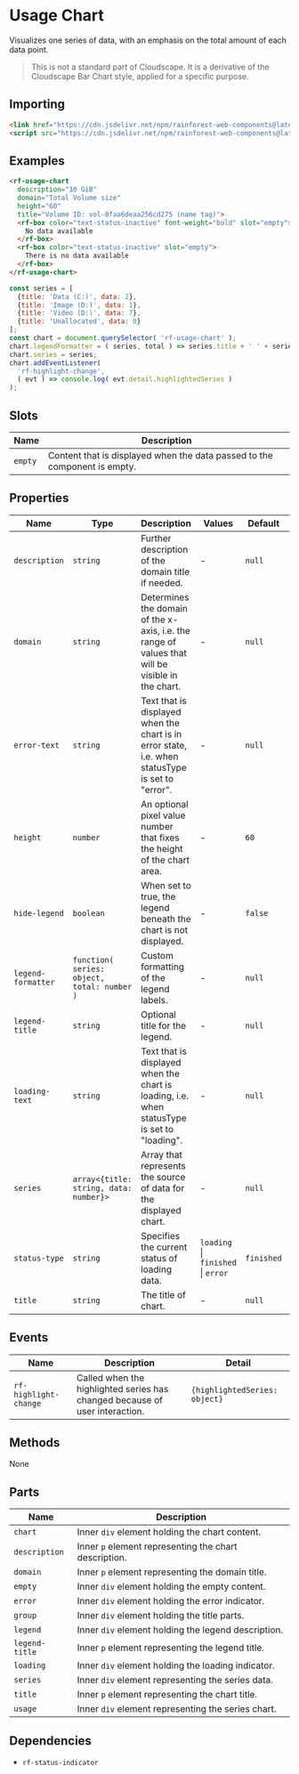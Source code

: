 # Usage Chart

Visualizes one series of data, with an emphasis on the total amount of each data point.

> This is not a standard part of Cloudscape. It is a derivative of the Cloudscape Bar Chart style, applied for a specific purpose.

## Importing

``` html
<link href="https://cdn.jsdelivr.net/npm/rainforest-web-components@latest/rainforest.css" rel="stylesheet">
<script src="https://cdn.jsdelivr.net/npm/rainforest-web-components@latest/components/usage-chart.js" type="module"></script>
```

## Examples

``` html
<rf-usage-chart 
  description="10 GiB"
  domain="Total Volume size" 
  height="60"
  title="Volume ID: vol-0faa6deaa256cd275 (name tag)">
  <rf-box color="text-status-inactive" font-weight="bold" slot="empty">
    No data available
  </rf-box>
  <rf-box color="text-status-inactive" slot="empty">
    There is no data available
  </rf-box>
</rf-usage-chart>
```

``` javascript
const series = [
  {title: 'Data (C:)', data: 2},
  {title: 'Image (D:)', data: 1},
  {title: 'Video (D:)', data: 7},
  {title: 'Unallocated', data: 0}
];
const chart = document.querySelector( 'rf-usage-chart' );
chart.legendFormatter = ( series, total ) => series.title + ' ' + series.data + ' GiB';
chart.series = series;
chart.addEventListener( 
  'rf-highlight-change', 
  ( evt ) => console.log( evt.detail.highlightedSeries ) 
);
```

## Slots

| Name | Description |
| --- | --- |
| `empty` | Content that is displayed when the data passed to the component is empty. |

## Properties

| Name | Type | Description | Values | Default | Reflects |
| --- | --- | --- | --- | --- | --- |
| `description` | `string` | Further description of the domain title if needed. | - | `null` | ✅ |
| `domain` | `string` | Determines the domain of the x-axis, i.e. the range of values that will be visible in the chart. | - | `null` | ✅ |
| `error-text` | `string` | Text that is displayed when the chart is in error state, i.e. when statusType is set to "error". | - | `null` | ✅ |
| `height` | `number` | An optional pixel value number that fixes the height of the chart area. | - | `60` | ✅ |
| `hide-legend` | `boolean` | When set to true, the legend beneath the chart is not displayed. | - | `false` | ✅ |
| `legend-formatter` | `function( series: object, total: number )` | Custom formatting of the legend labels. | - | `null` | ❌ |
| `legend-title` | `string` | Optional title for the legend. | - | `null` | ✅ |
| `loading-text` | `string` | Text that is displayed when the chart is loading, i.e. when statusType is set to "loading". | - | `null` | ✅ |
| `series` | `array<{title: string, data: number}>` | Array that represents the source of data for the displayed chart. | - | `null` | ❌ |
| `status-type` | `string` | Specifies the current status of loading data. | `loading` \| `finished` \| `error` | `finished` | ✅ |
| `title` | `string` | The title of chart. | - | `null` | ✅ |

## Events

| Name | Description | Detail |
| --- | --- | --- |
| `rf-highlight-change` | Called when the highlighted series has changed because of user interaction. | `{highlightedSeries: object}` |

## Methods

None

## Parts

| Name | Description |
| --- | --- |
| `chart` | Inner `div` element holding the chart content. |
| `description` | Inner `p` element representing the chart description. |
| `domain` | Inner `p` element representing the domain title. |
| `empty` | Inner `div` element holding the empty content. |
| `error` | Inner `div` element holding the error indicator. |
| `group` | Inner `div` element holding the title parts. |
| `legend` | Inner `div` element holding the legend description. |
| `legend-title` | Inner `p` element representing the legend title. |
| `loading` | Inner `div` element holding the loading indicator. |
| `series` | Inner `div` element representing the series data. |
| `title` | Inner `p` element representing the chart title. |
| `usage` | Inner `div` element representing the series chart. |

## Dependencies

- `rf-status-indicator`
